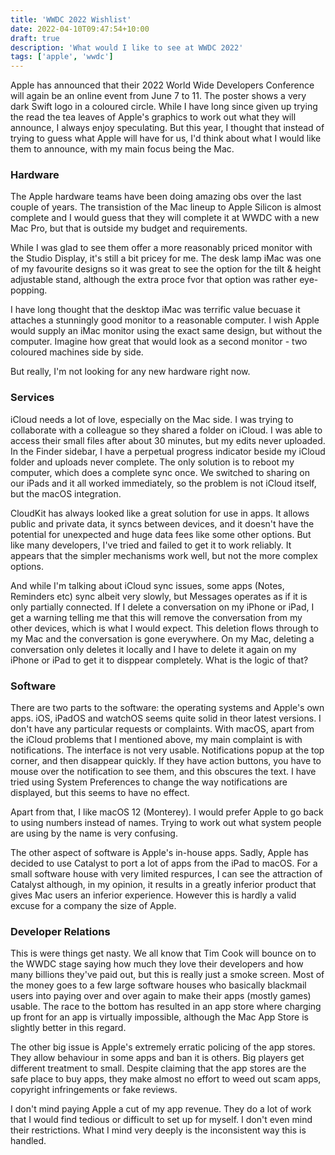```yaml
---
title: 'WWDC 2022 Wishlist'
date: 2022-04-10T09:47:54+10:00
draft: true
description: 'What would I like to see at WWDC 2022'
tags: ['apple', 'wwdc']
---
```


Apple has announced that their 2022 World Wide Developers Conference will again be an online event from June 7 to 11. The poster shows a very dark Swift logo in a coloured circle. While I have long since given up trying the read the tea leaves of Apple's graphics to work out what they will announce, I always enjoy speculating. But this year, I thought that instead of trying to guess what Apple will have for us, I'd think about what I would like them to announce, with my main focus being the Mac.

<!--more-->

### Hardware

The Apple hardware teams have been doing amazing obs over the last couple of years. The transistion of the Mac lineup to Apple Silicon is almost complete and I would guess that they will complete it at WWDC with a new Mac Pro, but that is outside my budget and requirements.

While I was glad to see them offer a more reasonably priced monitor with the Studio Display, it's still a bit pricey for me. The desk lamp iMac was one of my favourite designs so it was great to see the option for the tilt & height adjustable stand, although the extra proce fvor that option was rather eye-popping.

I have long thought that the desktop iMac was terrific value becuase it attaches a stunningly good monitor to a reasonable computer. I wish Apple would supply an iMac monitor using the exact same design, but without the computer. Imagine how great that would look as a second monitor - two coloured machines side by side.

But really, I'm not looking for any new hardware right now.

### Services

iCloud needs a lot of love, especially on the Mac side. I was trying to collaborate with a colleague so they shared a folder on iCloud. I was able to access their small files after about 30 minutes, but my edits never uploaded. In the Finder sidebar, I have a perpetual progress indicator beside my iCloud folder and uploads never complete. The only solution is to reboot my computer, which does a complete sync once. We switched to sharing on our iPads and it all worked immediately, so the problem is not iCloud itself, but the macOS integration.

CloudKit has always looked like a great solution for use in apps. It allows public and private data, it syncs between devices, and it doesn't have the potential for unexpected and huge data fees like some other options. But like many developers, I've tried and failed to get it to work reliably. It appears that the simpler mechanisms work well, but not the more complex options.

And while I'm talking about iCloud sync issues, some apps (Notes, Reminders etc) sync albeit very slowly, but Messages operates as if it is only partially connected. If I delete a conversation on my iPhone or iPad, I get a warning telling me that this will remove the conversation from my other devices, which is what I would expect. This deletion flows through to my Mac and the conversation is gone everywhere. On my Mac, deleting a conversation only deletes it locally and I have to delete it again on my iPhone or iPad to get it to disppear completely. What is the logic of that?

### Software

There are two parts to the software: the operating systems and Apple's own apps. iOS, iPadOS and watchOS seems quite solid in theor latest versions. I don't have any particular requests or complaints. With macOS, apart from the iCloud problems that I mentioned above, my main complaint is with notifications. The interface is not very usable. Notifications popup at the top corner, and then disappear quickly. If they have action buttons, you have to mouse over the notification to see them, and this obscures the text. I have tried using System Preferences to change the way notifications are displayed, but this seems to have no effect.

Apart from that, I like macOS 12 (Monterey). I would prefer Apple to go back to using numbers instead of names. Trying to work out what system people are using by the name is very confusing.

The other aspect of software is Apple's in-house apps. Sadly, Apple has decided to use Catalyst to port a lot of apps from the iPad to macOS. For a small software house with very limited respurces, I can see the attraction of Catalyst although, in my opinion, it results in a greatly inferior product that gives Mac users an inferior experience. However this is hardly a valid excuse for a company the size of Apple.

### Developer Relations

This is were things get nasty. We all know that Tim Cook will bounce on to the WWDC stage saying how much they love their developers and how many billions they've paid out, but this is really just a smoke screen. Most of the money goes to a few large software houses who basically blackmail users into paying over and over again to make their apps (mostly games) usable. The race to the bottom has resulted in an app store where charging up front for an app is virtually impossible, although the Mac App Store is slightly better in this regard.

The other big issue is Apple's extremely erratic policing of the app stores. They allow behaviour in some apps and ban it is others. Big players get different treatment to small. Despite claiming that the app stores are the safe place to buy apps, they make almost no effort to weed out scam apps, copyright infringements or fake reviews.

I don't mind paying Apple a cut of my app revenue. They do a lot of work that I would find tedious or difficult to set up for myself. I don't even mind their restrictions. What I mind very deeply is the inconsistent way this is handled.
